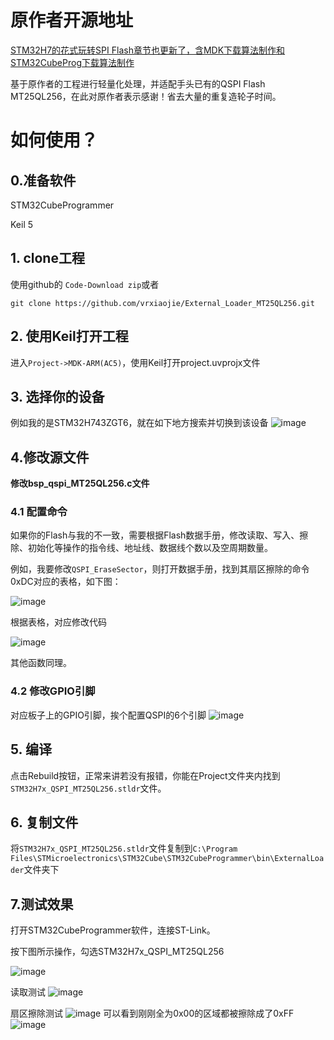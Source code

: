 # 原作者开源地址

[STM32H7的花式玩转SPI Flash章节也更新了，含MDK下载算法制作和STM32CubeProg下载算法制作](https://www.armbbs.cn/forum.php?mod=viewthread&tid=101225&fromuid=58)

基于原作者的工程进行轻量化处理，并适配手头已有的QSPI Flash MT25QL256，在此对原作者表示感谢！省去大量的重复造轮子时间。

# 如何使用？
## 0.准备软件

STM32CubeProgrammer

Keil 5

## 1. clone工程
使用github的 `Code-Download zip`或者
```
git clone https://github.com/vrxiaojie/External_Loader_MT25QL256.git
```

## 2. 使用Keil打开工程
进入`Project->MDK-ARM(AC5)`，使用Keil打开project.uvprojx文件

## 3. 选择你的设备
例如我的是STM32H743ZGT6，就在如下地方搜索并切换到该设备
![image](https://github.com/user-attachments/assets/c5be38dc-ea16-40d7-b8f3-6cf4ec4cea66)

## 4.修改源文件
**修改bsp_qspi_MT25QL256.c文件**
### 4.1 配置命令
如果你的Flash与我的不一致，需要根据Flash数据手册，修改读取、写入、擦除、初始化等操作的指令线、地址线、数据线个数以及空周期数量。

例如，我要修改`QSPI_EraseSector`，则打开数据手册，找到其扇区擦除的命令0xDC对应的表格，如下图：

![image](https://github.com/user-attachments/assets/347d6257-c132-48bb-8e7b-df8fe3e5b1be)

根据表格，对应修改代码

![image](https://github.com/user-attachments/assets/2af43b01-159e-41aa-b8c3-9f96a9d4a58f)

其他函数同理。

### 4.2 修改GPIO引脚
对应板子上的GPIO引脚，挨个配置QSPI的6个引脚
![image](https://github.com/user-attachments/assets/2a7f7f4b-c3c5-4e19-b60b-ffe873c8063c)

## 5. 编译
点击Rebuild按钮，正常来讲若没有报错，你能在Project文件夹内找到`STM32H7x_QSPI_MT25QL256.stldr`文件。

## 6. 复制文件
将`STM32H7x_QSPI_MT25QL256.stldr`文件复制到`C:\Program Files\STMicroelectronics\STM32Cube\STM32CubeProgrammer\bin\ExternalLoader`文件夹下

## 7.测试效果
打开STM32CubeProgrammer软件，连接ST-Link。

按下图所示操作，勾选STM32H7x_QSPI_MT25QL256

![image](https://github.com/user-attachments/assets/6a070558-2a7d-4330-a2a1-85681e5d2afe)


读取测试
![image](https://github.com/user-attachments/assets/c43a768d-354d-418a-8cf1-5e0ca01b72cb)

扇区擦除测试
![image](https://github.com/user-attachments/assets/07bcfc7b-6f58-4254-b875-fe4b6b5e257e)
可以看到刚刚全为0x00的区域都被擦除成了0xFF
![image](https://github.com/user-attachments/assets/0a0b792d-c3c5-4dd2-b0da-5a7d6c6f465c)


